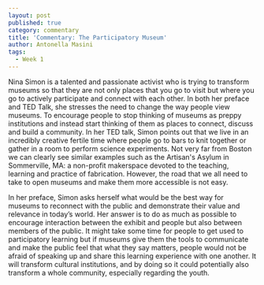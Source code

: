 ```yaml
---
layout: post
published: true
category: commentary
title: 'Commentary: The Participatory Museum'
author: Antonella Masini
tags:
  - Week 1
---
```

Nina Simon is a talented and passionate activist who is trying to transform museums so that they are not only places that you go to visit but where you go to actively participate and connect with each other. In both her preface and TED Talk, she stresses the need to change the way people view museums. To encourage people to stop thinking of museums as preppy institutions and instead start thinking of them as places to connect, discuss and build a community. In her TED talk, Simon points out that we live in an incredibly creative fertile time where people go to bars to knit together or gather in a room to perform science experiments. Not very far from Boston we can clearly see similar examples such as the Artisan's Asylum in Sommerville, MA: a non-profit makerspace devoted to the teaching, learning and practice of fabrication. However, the road that we all need to take to open museums and make them more accessible is not easy.
 
In her preface, Simon asks herself what would be the best way for museums to reconnect with the public and demonstrate their value and relevance in today’s world. Her answer is to do as much as possible to encourage interaction between the exhibit and people but also between members of the public. It might take some time for people to get used to participatory learning but if museums give them the tools to communicate and make the public feel that what they say matters, people would not be afraid of speaking up and share this learning experience with one another. It will transform cultural institutions, and by doing so it could potentially also transform a whole community, especially regarding the youth.

